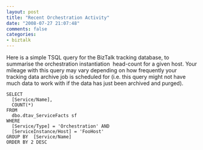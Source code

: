 ```yaml
---
layout: post
title: "Recent Orchestration Activity"
date: "2008-07-27 21:07:48"
comments: false
categories:
- biztalk
---
```


Here is a simple TSQL query for the BizTalk tracking database, to summarise the orchestration instantiation  head-count for a given host. Your mileage with this query may vary depending on how frequently your tracking data archive job is scheduled for (i.e. this query might not have much data to work with if the data has just been archived and purged).

    SELECT
      [Service/Name],
      COUNT(*)
    FROM 
      dbo.dtav_ServiceFacts sf
    WHERE 
      [Service/Type] = 'Orchestration' AND
      [ServiceInstance/Host] = 'FooHost'
    GROUP BY  [Service/Name]
    ORDER BY 2 DESC
